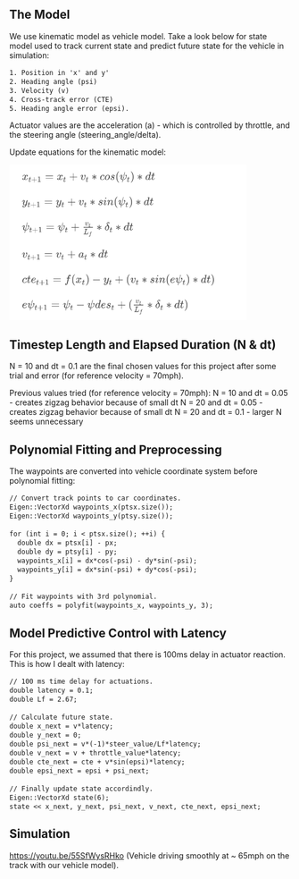 ## The Model
We use kinematic model as vehicle model. Take a look below for state model used to track current state and predict future state for the vehicle in simulation:
```
1. Position in 'x' and y'
2. Heading angle (psi)
3. Velocity (v)
4. Cross-track error (CTE)
5. Heading angle error (epsi).
```

Actuator values are the acceleration (a) - which is controlled by throttle, and the steering angle (steering_angle/delta).

Update equations for the kinematic model:

<img src="./update_equations.png" width="425"/>

## Timestep Length and Elapsed Duration (N & dt)
N = 10 and dt = 0.1 are the final chosen values for this project after some trial and error (for reference velocity = 70mph).

Previous values tried (for reference velocity = 70mph):
N = 10 and dt = 0.05 - creates zigzag behavior because of small dt
N = 20 and dt = 0.05 - creates zigzag behavior because of small dt
N = 20 and dt = 0.1 - larger N seems unnecessary

## Polynomial Fitting and Preprocessing
The waypoints are converted into vehicle coordinate system before polynomial fitting:
```
// Convert track points to car coordinates.
Eigen::VectorXd waypoints_x(ptsx.size());
Eigen::VectorXd waypoints_y(ptsy.size());

for (int i = 0; i < ptsx.size(); ++i) {
  double dx = ptsx[i] - px;
  double dy = ptsy[i] - py;
  waypoints_x[i] = dx*cos(-psi) - dy*sin(-psi);
  waypoints_y[i] = dx*sin(-psi) + dy*cos(-psi);
}

// Fit waypoints with 3rd polynomial.
auto coeffs = polyfit(waypoints_x, waypoints_y, 3);
```

## Model Predictive Control with Latency
For this project, we assumed that there is 100ms delay in actuator reaction. This is how I dealt with latency:

```
// 100 ms time delay for actuations.
double latency = 0.1;
double Lf = 2.67;

// Calculate future state.
double x_next = v*latency;
double y_next = 0;
double psi_next = v*(-1)*steer_value/Lf*latency;
double v_next = v + throttle_value*latency;
double cte_next = cte + v*sin(epsi)*latency;
double epsi_next = epsi + psi_next;

// Finally update state accordindly.
Eigen::VectorXd state(6);
state << x_next, y_next, psi_next, v_next, cte_next, epsi_next;
```

## Simulation
https://youtu.be/55SfWysRHko (Vehicle driving smoothly at ~ 65mph on the track with our vehicle model).
